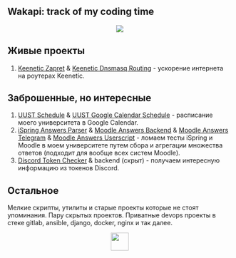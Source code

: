 ## Wakapi: track of my coding time
<p align="center">
	<img src="https://wakapi.dev/api/activity/chart/GuFFy12.svg">
</p>

## Живые проекты

1. [Keenetic Zapret](https://github.com/GuFFy12/keenetic-zapret) & [Keenetic Dnsmasq Routing](https://github.com/GuFFy12/keenetic-dnsmasq-routing) - ускорение интернета на роутерах Keenetic.

## Заброшенные, но интересные

1. [UUST Schedule](https://github.com/GuFFy12/UUST-Schedule) & [UUST Google Calendar Schedule](https://github.com/GuFFy12/UUST-GC-Schedule) - расписание моего университета в Google Calendar.
2. [iSpring Answers Parser](https://github.com/GuFFy12/iSpring-Answers-Parser) & [Moodle Answers Backend](https://github.com/GuFFy12/Moodle-Answers-Backend) & [Moodle Answers Telegram](https://github.com/GuFFy12/Moodle-Answers-Telegram) & [Moodle Answers Userscript](https://github.com/GuFFy12/Moodle-Answers-Userscript) - ломаем тесты iSpring и Moodle в моем университете путем сбора и агрегации множества ответов (подходит для вообще всех систем Moodle).
3. [Discord Token Checker](https://github.com/GuFFy12/Discord-Token-Checker) & backend (скрыт) - получаем интересную информацию из токенов Discord.

## Остальное

Мелкие скрипты, утилиты и старые проекты которые не стоят упоминания. Пару скрытых проектов. Приватные devops проекты в стеке gitlab, ansible, django, docker, nginx и так далее.

<p align="center">
	<img height="40" src="https://github.com/user-attachments/assets/bd26b554-fe19-425c-ba40-5a1cbe088bd4">
</p>
